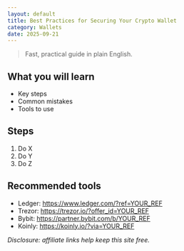 ```yaml
---
layout: default
title: Best Practices for Securing Your Crypto Wallet
category: Wallets
date: 2025-09-21
---
```


> Fast, practical guide in plain English.

## What you will learn
- Key steps
- Common mistakes
- Tools to use

## Steps
1. Do X
2. Do Y
3. Do Z

## Recommended tools
- Ledger: https://www.ledger.com/?ref=YOUR_REF
- Trezor: https://trezor.io/?offer_id=YOUR_REF
- Bybit: https://partner.bybit.com/b/YOUR_REF
- Koinly: https://koinly.io/?via=YOUR_REF

*Disclosure: affiliate links help keep this site free.*
